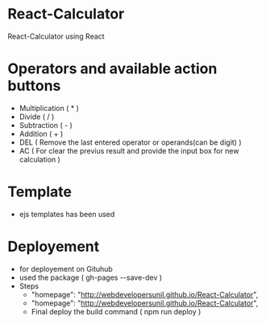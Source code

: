 # React-Calculator
React-Calculator using React


# Operators and available action buttons

- Multiplication ( * )
- Divide ( / )
- Subtraction ( - )
- Addition ( + )
- DEL ( Remove the last entered operator or operands(can be digit) )
- AC ( For clear the previus result and provide the input box for new calculation )

# Template
- ejs templates has been used

# Deployement
- for deployement on Gituhub
- used the package ( gh-pages --save-dev )
- Steps
    * "homepage": "http://webdevelopersunil.github.io/React-Calculator",
    * "homepage": "http://webdevelopersunil.github.io/React-Calculator",
    * Final deploy the build command ( npm run deploy )
